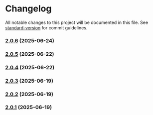 # Changelog

All notable changes to this project will be documented in this file. See [standard-version](https://github.com/conventional-changelog/standard-version) for commit guidelines.

### [2.0.6](https://github.com/JamesCliffordSpratt/macros/compare/v2.0.3...v2.0.6) (2025-06-24)

### [2.0.5](https://github.com/JamesCliffordSpratt/macros/compare/v2.0.4...v2.0.5) (2025-06-22)

### [2.0.4](https://github.com/JamesCliffordSpratt/macros/compare/v2.0.3...v2.0.4) (2025-06-22)

### [2.0.3](https://github.com/JamesCliffordSpratt/macros/compare/v2.0.2...v2.0.3) (2025-06-19)

### [2.0.2](https://github.com/JamesCliffordSpratt/macros/compare/v2.0.1...v2.0.2) (2025-06-19)

### [2.0.1](https://github.com/JamesCliffordSpratt/macros/compare/v1.0.0...v2.0.1) (2025-06-19)
